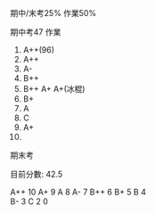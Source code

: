 期中/末考25%
作業50%

期中考47
作業
1. A++(96)
2. A++
3. A-
4. B++
5. B++
A+ A+(冰棍)
6. B+
7. A
8. C
9. A+
11. 

期末考

目前分數: 42.5

A++   10
A+       9
A         8
A-        7
B++     6
B+       5
B          4   
B-         3
C          2
0          